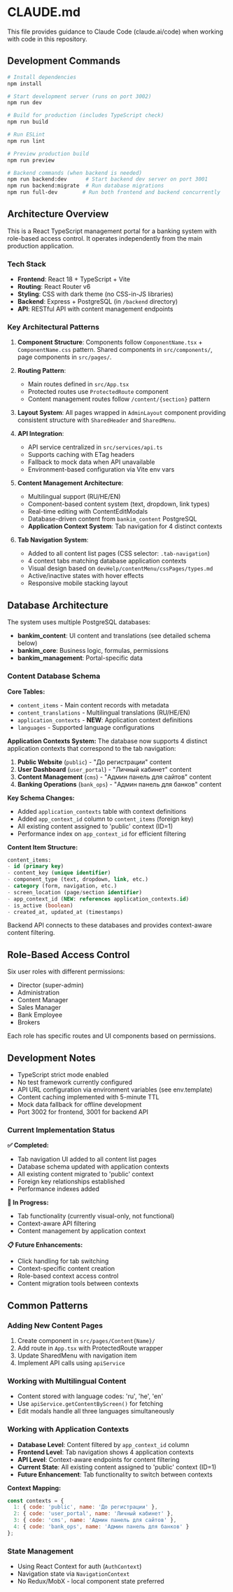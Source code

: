 # CLAUDE.md

This file provides guidance to Claude Code (claude.ai/code) when working with code in this repository.

## Development Commands

```bash
# Install dependencies
npm install

# Start development server (runs on port 3002)
npm run dev

# Build for production (includes TypeScript check)
npm run build

# Run ESLint
npm run lint

# Preview production build
npm run preview

# Backend commands (when backend is needed)
npm run backend:dev      # Start backend dev server on port 3001
npm run backend:migrate  # Run database migrations
npm run full-dev        # Run both frontend and backend concurrently
```

## Architecture Overview

This is a React TypeScript management portal for a banking system with role-based access control. It operates independently from the main production application.

### Tech Stack
- **Frontend**: React 18 + TypeScript + Vite
- **Routing**: React Router v6
- **Styling**: CSS with dark theme (no CSS-in-JS libraries)
- **Backend**: Express + PostgreSQL (in `/backend` directory)
- **API**: RESTful API with content management endpoints

### Key Architectural Patterns

1. **Component Structure**: Components follow `ComponentName.tsx` + `ComponentName.css` pattern. Shared components in `src/components/`, page components in `src/pages/`.

2. **Routing Pattern**: 
   - Main routes defined in `src/App.tsx`
   - Protected routes use `ProtectedRoute` component
   - Content management routes follow `/content/{section}` pattern

3. **Layout System**: All pages wrapped in `AdminLayout` component providing consistent structure with `SharedHeader` and `SharedMenu`.

4. **API Integration**: 
   - API service centralized in `src/services/api.ts`
   - Supports caching with ETag headers
   - Fallback to mock data when API unavailable
   - Environment-based configuration via Vite env vars

5. **Content Management Architecture**:
   - Multilingual support (RU/HE/EN)
   - Component-based content system (text, dropdown, link types)
   - Real-time editing with ContentEditModals
   - Database-driven content from `bankim_content` PostgreSQL
   - **Application Context System**: Tab navigation for 4 distinct contexts

6. **Tab Navigation System**:
   - Added to all content list pages (CSS selector: `.tab-navigation`)
   - 4 context tabs matching database application contexts
   - Visual design based on `devHelp/contentMenu/cssPages/types.md`
   - Active/inactive states with hover effects
   - Responsive mobile stacking layout

## Database Architecture

The system uses multiple PostgreSQL databases:
- **bankim_content**: UI content and translations (see detailed schema below)
- **bankim_core**: Business logic, formulas, permissions
- **bankim_management**: Portal-specific data

### Content Database Schema

**Core Tables:**
- `content_items` - Main content records with metadata
- `content_translations` - Multilingual translations (RU/HE/EN)
- `application_contexts` - **NEW**: Application context definitions
- `languages` - Supported language configurations

**Application Contexts System:**
The database now supports 4 distinct application contexts that correspond to the tab navigation:

1. **Public Website** (`public`) - "До регистрации" content
2. **User Dashboard** (`user_portal`) - "Личный кабинет" content  
3. **Content Management** (`cms`) - "Админ панель для сайтов" content
4. **Banking Operations** (`bank_ops`) - "Админ панель для банков" content

**Key Schema Changes:**
- Added `application_contexts` table with context definitions
- Added `app_context_id` column to `content_items` (foreign key)
- All existing content assigned to 'public' context (ID=1)
- Performance index on `app_context_id` for efficient filtering

**Content Item Structure:**
```sql
content_items:
- id (primary key)
- content_key (unique identifier)
- component_type (text, dropdown, link, etc.)
- category (form, navigation, etc.)
- screen_location (page/section identifier)
- app_context_id (NEW: references application_contexts.id)
- is_active (boolean)
- created_at, updated_at (timestamps)
```

Backend API connects to these databases and provides context-aware content filtering.

## Role-Based Access Control

Six user roles with different permissions:
- Director (super-admin)
- Administration
- Content Manager
- Sales Manager
- Bank Employee
- Brokers

Each role has specific routes and UI components based on permissions.

## Development Notes

- TypeScript strict mode enabled
- No test framework currently configured
- API URL configuration via environment variables (see env.template)
- Content caching implemented with 5-minute TTL
- Mock data fallback for offline development
- Port 3002 for frontend, 3001 for backend API

### Current Implementation Status

**✅ Completed:**
- Tab navigation UI added to all content list pages
- Database schema updated with application contexts
- All existing content migrated to 'public' context
- Foreign key relationships established
- Performance indexes added

**🔄 In Progress:**
- Tab functionality (currently visual-only, not functional)
- Context-aware API filtering
- Content management by application context

**📋 Future Enhancements:**
- Click handling for tab switching
- Context-specific content creation
- Role-based context access control
- Content migration tools between contexts

## Common Patterns

### Adding New Content Pages
1. Create component in `src/pages/Content{Name}/`
2. Add route in `App.tsx` with ProtectedRoute wrapper
3. Update SharedMenu with navigation item
4. Implement API calls using `apiService`

### Working with Multilingual Content
- Content stored with language codes: 'ru', 'he', 'en'
- Use `apiService.getContentByScreen()` for fetching
- Edit modals handle all three languages simultaneously

### Working with Application Contexts
- **Database Level**: Content filtered by `app_context_id` column
- **Frontend Level**: Tab navigation shows 4 application contexts
- **API Level**: Context-aware endpoints for content filtering
- **Current State**: All existing content assigned to 'public' context (ID=1)
- **Future Enhancement**: Tab functionality to switch between contexts

**Context Mapping:**
```javascript
const contexts = {
  1: { code: 'public', name: 'До регистрации' },
  2: { code: 'user_portal', name: 'Личный кабинет' },
  3: { code: 'cms', name: 'Админ панель для сайтов' },
  4: { code: 'bank_ops', name: 'Админ панель для банков' }
};
```

### State Management
- Using React Context for auth (`AuthContext`)
- Navigation state via `NavigationContext`
- No Redux/MobX - local component state preferred